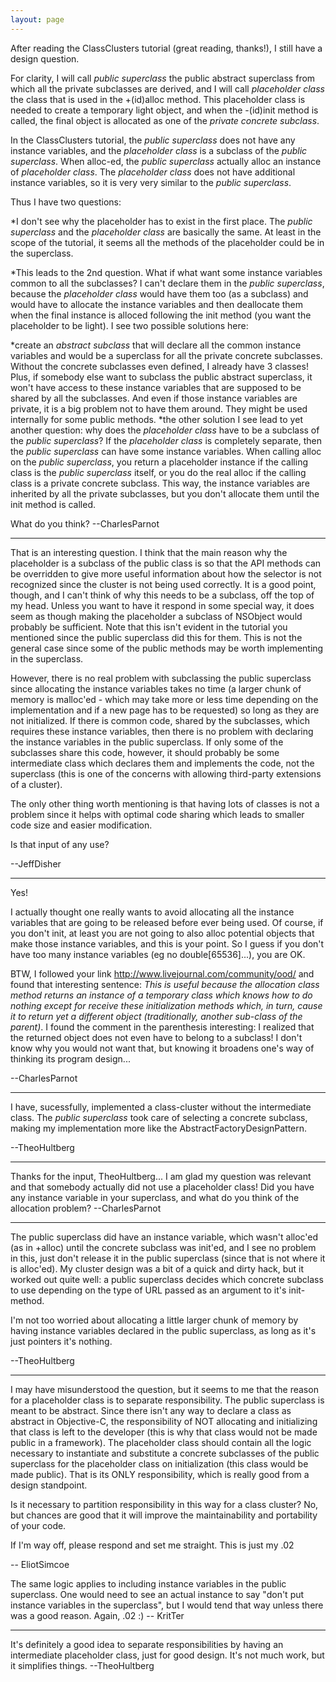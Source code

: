 ```yaml
---
layout: page
---
```




After reading the ClassClusters tutorial (great reading, thanks!), I still have a design question.

For clarity, I will call *public superclass* the public abstract superclass from which all the private subclasses are derived, and I will call *placeholder class* the class that is used in the     +(id)alloc method. This placeholder class is needed to create a temporary light object, and when the     -(id)init method is called, the final object is allocated as one of the *private concrete subclass*.

In the ClassClusters tutorial, the *public superclass* does not have any instance variables, and the *placeholder class* is a subclass of the *public superclass*. When alloc-ed, the *public superclass* actually alloc an instance of *placeholder class*. The *placeholder class* does not have additional instance variables, so it is very very similar to the *public superclass*.

Thus I have two questions:


*I don't see why the placeholder has to exist in the first place. The *public superclass* and the *placeholder class* are basically the same. At least in the scope of the tutorial, it seems all the methods of the placeholder could be in the superclass.

*This leads to the 2nd question. What if what want some instance variables common to all the subclasses? I can't declare them in the *public superclass*, because the *placeholder class* would have them too (as a subclass) and would have to allocate the instance variables and then deallocate them when the final instance is alloced following the     init method (you want the placeholder to be light). I see two possible solutions here:

*create an *abstract subclass* that will declare all the common instance variables and would be a superclass for all the private concrete subclasses. Without the concrete subclasses even defined, I already have 3 classes! Plus, if somebody else want to subclass the public abstract superclass, it won't have access to these instance variables that are supposed to be shared by all the subclasses. And even if those instance variables are private, it is a big problem not to have them around. They might be used internally for some public methods.
*the other solution I see lead to yet another question: why does the *placeholder class* have to be a subclass of the *public superclass*? If the *placeholder class* is completely separate, then the *public superclass* can have some instance variables. When calling     alloc on the *public superclass*, you return a placeholder instance if the calling class is the *public superclass* itself, or you do the real alloc if the calling class is a private concrete subclass. This way, the instance variables are inherited by all the private subclasses, but you don't allocate them until the     init method is called.




What do you think? --CharlesParnot

----

That is an interesting question.  I think that the main reason why the placeholder is a subclass of the public class is so that the API methods can be overridden to give more useful information about how the selector is not recognized since the cluster is not being used correctly.  It is a good point, though, and I can't think of why this needs to be a subclass, off the top of my head.  Unless you want to have it respond in some special way, it does seem as though making the placeholder a subclass of NSObject would probably be sufficient.  Note that this isn't evident in the tutorial you mentioned since the public superclass did this for them.  This is not the general case since some of the public methods may be worth implementing in the superclass.

However, there is no real problem with subclassing the public superclass since allocating the instance variables takes no time (a larger chunk of memory is malloc'ed - which may take more or less time depending on the implementation and if a new page has to be requested) so long as they are not initialized.  If there is common code, shared by the subclasses, which requires these instance variables, then there is no problem with declaring the instance variables in the public superclass.  If only some of the subclasses share this code, however, it should probably be some intermediate class which declares them and implements the code, not the superclass (this is one of the concerns with allowing third-party extensions of a cluster).

The only other thing worth mentioning is that having lots of classes is not a problem since it helps with optimal code sharing which leads to smaller code size and easier modification.

Is that input of any use?

--JeffDisher

----

Yes!

I actually thought one really wants to avoid allocating all the instance variables that are going to be released before ever being used. Of course, if you don't init, at least you are not going to also alloc potential objects that make those instance variables, and this is your point. So I guess if you don't have too many instance variables (eg no double[65536]...), you are OK.

BTW, I followed your link http://www.livejournal.com/community/ood/ and found that interesting sentence: *This is useful because the allocation class method returns an instance of a temporary class which knows how to do nothing except for receive these initialization methods which, in turn, cause it to return yet a different object (traditionally, another sub-class of the parent)*. I found the comment in the parenthesis interesting: I realized that the returned object does not even have to belong to a subclass! I don't know why you would not want that, but knowing it broadens one's way of thinking its program design...

--CharlesParnot

----

I have, sucessfully, implemented a class-cluster without the intermediate class. The *public superclass* took care of selecting a concrete subclass, making my implementation more like the AbstractFactoryDesignPattern. 

--TheoHultberg

----

Thanks for the input, TheoHultberg... I am glad my question was relevant and that somebody actually did not use a placeholder class! Did you have any instance variable in your superclass, and what do you think of the allocation problem? --CharlesParnot

----

The public superclass did have an instance variable, which wasn't alloc'ed (as in     +alloc) until the concrete subclass was init'ed, and I see no problem in this, just don't release it in the public superclass (since that is not where it is alloc'ed). My cluster design was a bit of a quick and dirty hack, but it worked out quite well: a public superclass decides which concrete subclass to use depending on the type of URL passed as an argument to it's init-method. 

I'm not too worried about allocating a little larger chunk of memory by having instance variables declared in the public superclass, as long as it's just pointers it's nothing.

--TheoHultberg

----

I may have misunderstood the question, but it seems to me that the reason for a placeholder class is to separate responsibility. The public superclass is meant to be abstract. Since there isn't any way to declare a class as abstract in Objective-C, the responsibility of NOT allocating and initializing that class is left to the developer (this is why that class would not be made public in a framework). The placeholder class should contain all the logic necessary to instantiate and substitute a concrete subclasses of the public superclass for the placeholder class on initialization (this class would be made public). That is its ONLY responsibility, which is really good from a design standpoint.

Is it necessary to partition responsibility in this way for a class cluster? No, but chances are good that it will improve the maintainability and portability of your code.

If I'm way off, please respond and set me straight. This is just my .02

-- EliotSimcoe

The same logic applies to including instance variables in the public superclass. One would need to see an actual instance to say "don't put instance variables in the superclass", but I would tend that way unless there was a good reason. Again, .02 :) -- KritTer

----

It's definitely a good idea to separate responsibilities by having an intermediate placeholder class, just for good design. It's not much work, but it simplifies things. --TheoHultberg
